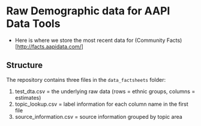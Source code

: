# Raw Demographic data for AAPI Data Tools

- Here is where we store the most recent data for (Community Facts)[http://facts.aapidata.com/]

## Structure

The repository contains three files in the `data_factsheets` folder:

1. test_dta.csv = the underlying raw data (rows = ethnic groups, columns = estimates)
2. topic_lookup.csv = label information for each column name in the first file
3. source_information.csv = source information grouped by topic area
